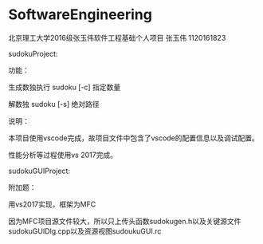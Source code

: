 ﻿# SoftwareEngineering

北京理工大学2016级张玉伟软件工程基础个人项目
张玉伟 1120161823

sudokuProject:

功能：

生成数独执行 sudoku [-c] 指定数量

解数独 sudoku [-s] 绝对路径

说明：

本项目使用vscode完成，故项目文件中包含了vscode的配置信息以及调试配置。

性能分析等过程使用vs 2017完成。

sudokuGUIProject:

附加题：

用vs2017实现，框架为MFC

因为MFC项目源文件较大，所以只上传头函数sudokugen.h以及关键源文件sudokuGUIDlg.cpp以及资源视图sudoukuGUI.rc